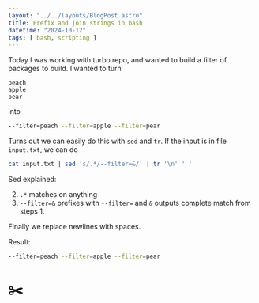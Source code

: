 ```yaml
---
layout: "../../layouts/BlogPost.astro"
title: Prefix and join strings in bash
datetime: "2024-10-12"
tags: [ bash, scripting ]
---
```


Today I was working with turbo repo, and wanted to build a filter of packages to build. I wanted to turn

```
peach
apple
pear
```

into

```bash
--filter=peach --filter=apple --filter=pear
```

Turns out we can easily do this with `sed` and `tr`. If the input is in file `input.txt`, we can do

```bash
cat input.txt | sed 's/.*/--filter=&/' | tr '\n' ' '
```

Sed explained:

2. `.*` matches on anything
3. `--filter=&` prefixes with `--filter=` and `&` outputs complete match from steps 1.

Finally we replace newlines with spaces.

Result: 
```bash
--filter=peach --filter=apple --filter=pear
```

# ✂️




